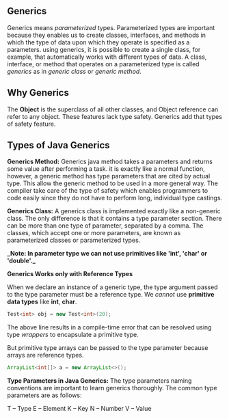 ## Generics

Generics means _parameterized_ types. Parameterized types are important because they enables us to create classes, interfaces, and methods in which the type of data upon which they operate is specified as a parameters. using generics, it is possible to create a single class, for example, that automatically works with different types of data. A class, interface, or method that operates on a parameterized type is called _generics_ as in _generic class_ or _generic method_.

## Why Generics

The **Object** is the superclass of all other classes, and Object reference can refer to any object. These features lack type safety. Generics add that types of safety feature.

## Types of Java Generics

**Generics Method:** Generics java method takes a parameters and returns some value after performing a task. it is exactly like a normal function, however, a generic method has type parameters that are cited by actual type. This allow the generic method to be used in a more general way. The compiler take care of the type of safety which enables programmers to code easily since they do not have to perform long, individual type castings.

**Generics Class:** A generics class is implemented exactly like a non-generic class. The only difference is that it contains a type parameter section. There can be more than one type of parameter, separated by a comma. The classes, which accept one or more parameters, are known as parameterized classes or parameterized types.

**\_Note: In parameter type we can not use primitives like '**int**', '**char**' or '**double**'.\_**

**Generics Works only with Reference Types**

When we declare an instance of a generic type, the type argument passed to the type parameter must be a reference type. We _cannot_ use **primitive data types** like **int**, **char**.

```java
Test<int> obj = new Test<int>(20);
```

The above line results in a compile-time error that can be resolved using type _wrappers_ to encapsulate a primitive type.

But primitive type arrays can be passed to the type parameter because arrays are reference types.

```java
ArrayList<int[]> a = new ArrayList<>();
```

**Type Parameters in Java Generics:**
The type parameters naming conventions are important to learn generics thoroughly. The common type parameters are as follows:

T – Type
E – Element
K – Key
N – Number
V – Value
